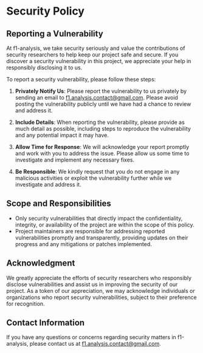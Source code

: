 # Security Policy

## Reporting a Vulnerability

At f1-analysis, we take security seriously and value the contributions of security researchers to help keep our project safe and secure. If you discover a security vulnerability in this project, we appreciate your help in responsibly disclosing it to us.

To report a security vulnerability, please follow these steps:

1. **Privately Notify Us**: Please report the vulnerability to us privately by sending an email to [f1.analysis.contact@gmail.com](mailto:f1.analysis.contact@gmail.com). Please avoid posting the vulnerability publicly until we have had a chance to review and address it.

2. **Include Details**: When reporting the vulnerability, please provide as much detail as possible, including steps to reproduce the vulnerability and any potential impact it may have.

3. **Allow Time for Response**: We will acknowledge your report promptly and work with you to address the issue. Please allow us some time to investigate and implement any necessary fixes.

4. **Be Responsible**: We kindly request that you do not engage in any malicious activities or exploit the vulnerability further while we investigate and address it.

## Scope and Responsibilities

- Only security vulnerabilities that directly impact the confidentiality, integrity, or availability of the project are within the scope of this policy.
- Project maintainers are responsible for addressing reported vulnerabilities promptly and transparently, providing updates on their progress and any mitigations or patches implemented.

## Acknowledgment

We greatly appreciate the efforts of security researchers who responsibly disclose vulnerabilities and assist us in improving the security of our project. As a token of our appreciation, we may acknowledge individuals or organizations who report security vulnerabilities, subject to their preference for recognition.

## Contact Information

If you have any questions or concerns regarding security matters in f1-analysis, please contact us at [f1.analysis.contact@gmail.com](mailto:f1.analysis.contact@gmail.com).
